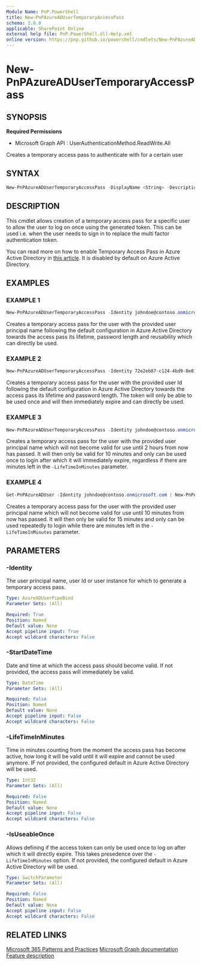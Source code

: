 ```yaml
---
Module Name: PnP.PowerShell
title: New-PnPAzureADUserTemporaryAccessPass
schema: 2.0.0
applicable: SharePoint Online
external help file: PnP.PowerShell.dll-Help.xml
online version: https://pnp.github.io/powershell/cmdlets/New-PnPAzureADUserTemporaryAccessPass.html
---
```

 
# New-PnPAzureADUserTemporaryAccessPass

## SYNOPSIS

**Required Permissions**

  * Microsoft Graph API : UserAuthenticationMethod.ReadWrite.All

Creates a temporary access pass to authenticate with for a certain user

## SYNTAX

```powershell
New-PnPAzureADUserTemporaryAccessPass -DisplayName <String> -Description <String> -MailNickname <String> [-Owners <String[]>] [-Members <String[]>] [-IsSecurityEnabled <SwitchParameter>] [-IsMailEnabled <SwitchParameter>] [-Force] [<CommonParameters>]
```

## DESCRIPTION
This cmdlet allows creation of a temporary access pass for a specific user to allow the user to log on once using the generated token. This can be used i.e. when the user needs to sign in to replace the multi factor authentication token.

You can read more on how to enable Temporary Access Pass in Azure Active Directory in [this article](https://learn.microsoft.com/azure/active-directory/authentication/howto-authentication-temporary-access-pass). It is disabled by default on Azure Active Directory.

## EXAMPLES

### EXAMPLE 1
```powershell
New-PnPAzureADUserTemporaryAccessPass -Identity johndoe@contoso.onmicrosoft.com
```

Creates a temporary access pass for the user with the provided user principal name following the default configuration in Azure Active Directory towards the access pass its lifetime, password length and reusability which can directly be used.

### EXAMPLE 2
```powershell
New-PnPAzureADUserTemporaryAccessPass -Identity 72e2eb87-c124-4bd9-8e01-a447a1752058 -IsUseableOnce:$true
```

Creates a temporary access pass for the user with the provided user Id following the default configuration in Azure Active Directory towards the access pass its lifetime and password length. The token will only be able to be used once and will then immediately expire and can directly be used.

### EXAMPLE 3
```powershell
New-PnPAzureADUserTemporaryAccessPass -Identity johndoe@contoso.onmicrosoft.com -StartDateTime (Get-Date).AddHours(2) -LifeTimeInMinutes 10 -IsUseableOnce:$true
```

Creates a temporary access pass for the user with the provided user principal name which will not become valid for use until 2 hours from now has passed. It will then only be valid for 10 minutes and only can be used once to login after which it will immediately expire, regardless if there are minutes left in the `-LifeTimeInMinutes` parameter.

### EXAMPLE 4
```powershell
Get-PnPAzureADUser -Identity johndoe@contoso.onmicrosoft.com | New-PnPAzureADUserTemporaryAccessPass -StartDateTime (Get-Date).AddMinutes(10) -LifeTimeInMinutes 15 -IsUseableOnce:$false
```

Creates a temporary access pass for the user with the provided user principal name which will not become valid for use until 10 minutes from now has passed. It will then only be valid for 15 minutes and only can be used repeatedly to login while there are minutes left in the `-LifeTimeInMinutes` parameter.

## PARAMETERS

### -Identity
The user principal name, user Id or user instance for which to generate a temporary access pass.

```yaml
Type: AzureADUserPipeBind
Parameter Sets: (All)

Required: True
Position: Named
Default value: None
Accept pipeline input: True
Accept wildcard characters: False
```

### -StartDateTime
Date and time at which the access pass should become valid. If not provided, the access pass will immediately be valid.

```yaml
Type: DateTime
Parameter Sets: (All)

Required: False
Position: Named
Default value: None
Accept pipeline input: False
Accept wildcard characters: False
```

### -LifeTimeInMinutes
Time in minutes counting from the moment the access pass has become active, how long it will be valid until it will expire and cannot be used anymore. IF not provided, the configured default in Azure Active Directory will be used.

```yaml
Type: Int32
Parameter Sets: (All)

Required: False
Position: Named
Default value: None
Accept pipeline input: False
Accept wildcard characters: False
```

### -IsUseableOnce
Allows defining if the access token can only be used once to log on after which it will directly expire. This takes presedence over the `-LifeTimeInMinutes` option. If not provided, the configured default in Azure Active Directory will be used.

```yaml
Type: SwitchParameter
Parameter Sets: (All)

Required: False
Position: Named
Default value: None
Accept pipeline input: False
Accept wildcard characters: False
```

## RELATED LINKS

[Microsoft 365 Patterns and Practices](https://aka.ms/m365pnp)
[Microsoft Graph documentation](https://learn.microsoft.com/graph/api/temporaryaccesspassauthenticationmethod-post)
[Feature description](https://learn.microsoft.com/azure/active-directory/authentication/howto-authentication-temporary-access-pass)
